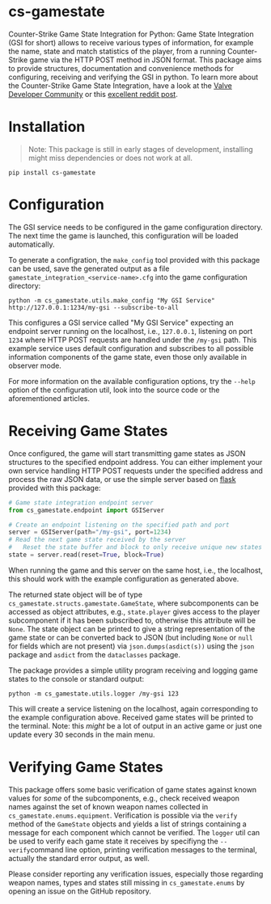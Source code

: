 # cs-gamestate
Counter-Strike Game State Integration for Python: Game State Integration (GSI
for short) allows to receive various types of information, for example the name,
state and match statistics of the player, from a running Counter-Strike game
via the HTTP POST method in JSON format. This package aims to provide
structures, documentation and convenience methods for configuring, receiving and
verifying the GSI in python. To learn more about the Counter-Strike Game State
Integration, have a look at the [Valve Developer Community](https://developer.valvesoftware.com/wiki/Counter-Strike:_Global_Offensive_Game_State_Integration)
or this [excellent reddit post](https://www.reddit.com/r/GlobalOffensive/comments/cjhcpy/game_state_integration_a_very_large_and_indepth/).

# Installation
> Note: This package is still in early stages of development, installing might
> miss dependencies or does not work at all.
```
pip install cs-gamestate
```

# Configuration
The GSI service needs to be configured in the game configuration directory. The
next time the game is launched, this configuration will be loaded automatically.

To generate a configration, the `make_config` tool provided with this package
can be used, save the generated output as a file
`gamestate_integration_<service-name>.cfg` into the game configuration directory:
```
python -m cs_gamestate.utils.make_config "My GSI Service" http://127.0.0.1:1234/my-gsi --subscribe-to-all
```
This configures a GSI service called "My GSI Service" expecting an endpoint
server running on the localhost, i.e., `127.0.0.1`, listening on port `1234`
where HTTP POST requests are handled under the `/my-gsi` path. This example
service uses default configuration and subscribes to all possible information
components of the game state, even those only available in observer mode.

For more information on the available configuration options, try the `--help`
option of the configuration util, look into the source code or the
aforementioned articles.

# Receiving Game States
Once configured, the game will start transmitting game states as JSON structures
to the specified endpoint address. You can either implement your own service
handling HTTP POST requests under the specified address and process the raw JSON
data, or use the simple server based on
[flask](https://github.com/pallets/flask) provided with this package:
```python
# Game state integration endpoint server
from cs_gamestate.endpoint import GSIServer

# Create an endpoint listening on the specified path and port
server = GSIServer(path="/my-gsi", port=1234)
# Read the next game state received by the server
#   Reset the state buffer and block to only receive unique new states
state = server.read(reset=True, block=True)
```
When running the game and this server on the same host, i.e., the localhost,
this should work with the example configuration as generated above.

The returned state object will be of type
`cs_gamestate.structs.gamestate.GameState`, where subcomponents can be accessed
as object attributes, e.g., `state.player` gives access to the player
subcomponent if it has been subscribed to, otherwise this attribute will be
`None`. The state object can be printed to give a string representation of the
game state or can be converted back to JSON (but including `None` or `null` for
fields which are not present) via `json.dumps(asdict(s))` using the `json`
package and `asdict` from the `dataclasses` package.

The package provides a simple utility program receiving and logging game states
to the console or standard output:
```
python -m cs_gamestate.utils.logger /my-gsi 123
```
This will create a service listening on the localhost, again corresponding to
the example configuration above. Received game states will be printed to the
terminal. Note: this *might* be a lot of output in an active game or just one
update every 30 seconds in the main menu.

# Verifying Game States
This package offers some basic verification of game states against known values
for *some* of the subcomponents, e.g., check received weapon names against the
set of known weapon names collected in `cs_gamestate.enums.equipment`.
Verification is possible via the `verify` method of the `GameState` objects and
yields a list of strings containing a message for each component which cannot
be verified. The `logger` util can be used to verify each game state it receives
by specifiyng the `--verify`command line option, printing verification messages
to the terminal, actually the standard error output, as well.

Please consider reporting any verification issues, especially those regarding
weapon names, types and states still missing in `cs_gamestate.enums` by
opening an issue on the GitHub repository.
